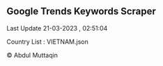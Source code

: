 

## Google Trends Keywords Scraper 
 
Last Update 21-03-2023 , 02:51:04

Country List :
VIETNAM.json



© Abdul Muttaqin 
